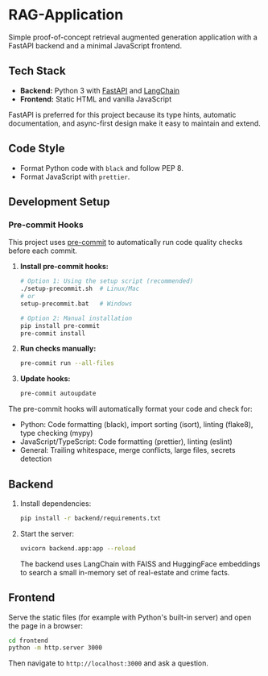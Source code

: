 # RAG-Application

Simple proof-of-concept retrieval augmented generation application with a FastAPI backend and a minimal JavaScript frontend.

## Tech Stack

- **Backend:** Python 3 with [FastAPI](https://fastapi.tiangolo.com/) and [LangChain](https://python.langchain.com/)
- **Frontend:** Static HTML and vanilla JavaScript

FastAPI is preferred for this project because its type hints, automatic documentation, and async-first design make it easy to maintain and extend.

## Code Style

- Format Python code with `black` and follow PEP 8.
- Format JavaScript with `prettier`.

## Development Setup

### Pre-commit Hooks

This project uses [pre-commit](https://pre-commit.com/) to automatically run code quality checks before each commit.

1. **Install pre-commit hooks:**
   ```bash
   # Option 1: Using the setup script (recommended)
   ./setup-precommit.sh  # Linux/Mac
   # or
   setup-precommit.bat   # Windows

   # Option 2: Manual installation
   pip install pre-commit
   pre-commit install
   ```

2. **Run checks manually:**
   ```bash
   pre-commit run --all-files
   ```

3. **Update hooks:**
   ```bash
   pre-commit autoupdate
   ```

The pre-commit hooks will automatically format your code and check for:
- Python: Code formatting (black), import sorting (isort), linting (flake8), type checking (mypy)
- JavaScript/TypeScript: Code formatting (prettier), linting (eslint)
- General: Trailing whitespace, merge conflicts, large files, secrets detection

## Backend

1. Install dependencies:
   ```bash
   pip install -r backend/requirements.txt
   ```
2. Start the server:
   ```bash
   uvicorn backend.app:app --reload
   ```
   The backend uses LangChain with FAISS and HuggingFace embeddings to search a small in-memory set of real-estate and crime facts.

## Frontend

Serve the static files (for example with Python's built-in server) and open the page in a browser:
```bash
cd frontend
python -m http.server 3000
```
Then navigate to `http://localhost:3000` and ask a question.
